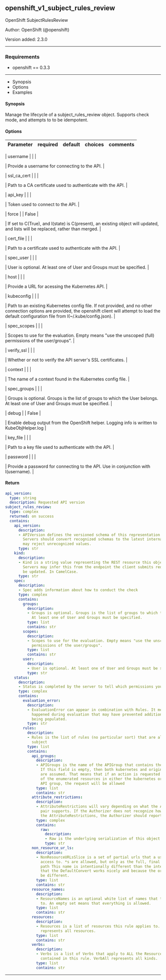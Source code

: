 
## openshift_v1_subject_rules_review

OpenShift SubjectRulesReview

Author: OpenShift (@openshift)

Version added: 2.3.0





---
### Requirements

* openshift == 0.3.3




---

  * Synopsis
  * Options
  * Examples

#### Synopsis
Manage the lifecycle of a subject_rules_review object. Supports check mode, and attempts to to be idempotent.


#### Options

| Parameter     | required    | default  | choices    | comments |
| ------------- |-------------| ---------|----------- |--------- |

| username  |     |    | <ul></ul> |  Provide a username for connecting to the API.  |

| ssl_ca_cert  |     |    | <ul></ul> |  Path to a CA certificate used to authenticate with the API.  |

| api_key  |     |    | <ul></ul> |  Token used to connect to the API.  |

| force  |     |  False  | <ul></ul> |  If set to C(True), and I(state) is C(present), an existing object will updated, and lists will be replaced, rather than merged.  |

| cert_file  |     |    | <ul></ul> |  Path to a certificate used to authenticate with the API.  |

| spec_user  |     |    | <ul></ul> |  User is optional. At least one of User and Groups must be specified.  |

| host  |     |    | <ul></ul> |  Provide a URL for acessing the Kubernetes API.  |

| kubeconfig  |     |    | <ul></ul> |  Path to an existing Kubernetes config file. If not provided, and no other connection options are provided, the openshift client will attempt to load the default configuration file from I(~/.kube/config.json).  |

| spec_scopes  |     |    | <ul></ul> |  Scopes to use for the evaluation. Empty means "use the unscoped (full) permissions of the user/groups".  |

| verify_ssl  |     |    | <ul></ul> |  Whether or not to verify the API server's SSL certificates.  |

| context  |     |    | <ul></ul> |  The name of a context found in the Kubernetes config file.  |

| spec_groups  |     |    | <ul></ul> |  Groups is optional. Groups is the list of groups to which the User belongs. At least one of User and Groups must be specified.  |

| debug  |     |  False  | <ul></ul> |  Enable debug output from the OpenShift helper. Logging info is written to KubeObjHelper.log  |

| key_file  |     |    | <ul></ul> |  Path to a key file used to authenticate with the API.  |

| password  |     |    | <ul></ul> |  Provide a password for connecting to the API. Use in conjunction with I(username).  |









#### Return

```yaml
api_version:
  type: string
  description: Requested API version
subject_rules_review:
  type: complex
  returned: on success
  contains:
    api_version:
      description:
      - APIVersion defines the versioned schema of this representation of an object.
        Servers should convert recognized schemas to the latest internal value, and
        may reject unrecognized values.
      type: str
    kind:
      description:
      - Kind is a string value representing the REST resource this object represents.
        Servers may infer this from the endpoint the client submits requests to. Cannot
        be updated. In CamelCase.
      type: str
    spec:
      description:
      - Spec adds information about how to conduct the check
      type: complex
      contains:
        groups:
          description:
          - Groups is optional. Groups is the list of groups to which the User belongs.
            At least one of User and Groups must be specified.
          type: list
          contains: str
        scopes:
          description:
          - Scopes to use for the evaluation. Empty means "use the unscoped (full)
            permissions of the user/groups".
          type: list
          contains: str
        user:
          description:
          - User is optional. At least one of User and Groups must be specified.
          type: str
    status:
      description:
      - Status is completed by the server to tell which permissions you have
      type: complex
      contains:
        evaluation_error:
          description:
          - EvaluationError can appear in combination with Rules. It means some error
            happened during evaluation that may have prevented additional rules from
            being populated.
          type: str
        rules:
          description:
          - Rules is the list of rules (no particular sort) that are allowed for the
            subject
          type: list
          contains:
            api_groups:
              description:
              - APIGroups is the name of the APIGroup that contains the resources.
                If this field is empty, then both kubernetes and origin API groups
                are assumed. That means that if an action is requested against one
                of the enumerated resources in either the kubernetes or the origin
                API group, the request will be allowed
              type: list
              contains: str
            attribute_restrictions:
              description:
              - AttributeRestrictions will vary depending on what the Authorizer/AuthorizationAttributeBuilder
                pair supports. If the Authorizer does not recognize how to handle
                the AttributeRestrictions, the Authorizer should report an error.
              type: complex
              contains:
                raw:
                  description:
                  - Raw is the underlying serialization of this object.
                  type: str
            non_resource_ur_ls:
              description:
              - NonResourceURLsSlice is a set of partial urls that a user should have
                access to. *s are allowed, but only as the full, final step in the
                path This name is intentionally different than the internal type so
                that the DefaultConvert works nicely and because the ordering may
                be different.
              type: list
              contains: str
            resource_names:
              description:
              - ResourceNames is an optional white list of names that the rule applies
                to. An empty set means that everything is allowed.
              type: list
              contains: str
            resources:
              description:
              - Resources is a list of resources this rule applies to. ResourceAll
                represents all resources.
              type: list
              contains: str
            verbs:
              description:
              - Verbs is a list of Verbs that apply to ALL the ResourceKinds and AttributeRestrictions
                contained in this rule. VerbAll represents all kinds.
              type: list
              contains: str

```





---